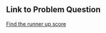 ## Link to Problem Question
[Find the runner up score](https://www.hackerrank.com/challenges/find-second-maximum-number-in-a-list/problem?isFullScreen=true)